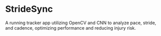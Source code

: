 # StrideSync
A running tracker app utilizing OpenCV and CNN to analyze pace, stride, and cadence, optimizing performance and reducing injury risk.
